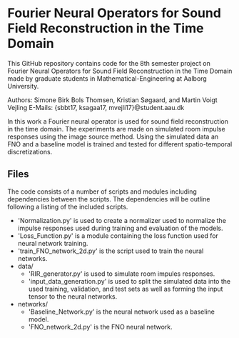# Fourier Neural Operators for Sound Field Reconstruction in the Time Domain

This GitHub repository contains code for the 8th semester project on Fourier Neural Operators for Sound Field Reconstruction in the Time Domain made by graduate students in Mathematical-Engineering at Aalborg University.

Authors:	Simone Birk Bols Thomsen, Kristian Søgaard, and Martin Voigt Vejling
E-Mails:	{sbbt17, ksagaa17, mvejli17}@student.aau.dk

In this work a Fourier neural operator is used for sound field reconstruction in the time domain. The experiments are made on simulated room impulse responses using the image source method. Using the simulated data an FNO and a baseline model is trained and tested for different spatio-temporal discretizations.

## Files
The code consists of a number of scripts and modules including dependencies between the scripts. The dependencies will be outline following a listing of the included scripts.

- 'Normalization.py' is used to create a normalizer used to normalize the impulse responses used during training and evaluation of the models.
- 'Loss_Function.py' is a module containing the loss function used for neural network training.
- 'train_FNO_network_2d.py' is the script used to train the neural networks.
- data/
	- 'RIR_generator.py' is used to simulate room impules responses.
	- 'input_data_generation.py' is used to split the simulated data into the used training, validation, and test sets as well as forming the input tensor to the neural networks.
- networks/
	- 'Baseline_Network.py' is the neural network used as a baseline model.
	- 'FNO_network_2d.py' is the FNO neural network.